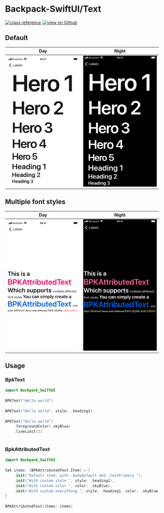 #  Backpack-SwiftUI/Text

[![class reference](https://img.shields.io/badge/Class%20reference-iOS-blue)](https://backpack.github.io/ios/versions/latest/swiftui/Structs/BPKText.html)
[![view on Github](https://img.shields.io/badge/Source%20code-GitHub-lightgrey)](https://github.com/Skyscanner/backpack-ios/tree/main/Backpack-SwiftUI/Text)

## Default

| Day | Night |
| --- | --- |
| ![iPhone 8 simulator](https://raw.githubusercontent.com/Skyscanner/backpack-ios/main/screenshots/iPhone%208-swiftui_text___default_lm.png) |![iPhone 8 simulator - dark mode](https://raw.githubusercontent.com/Skyscanner/backpack-ios/main/screenshots/iPhone%208-swiftui_text___default_dm.png) |

## Multiple font styles

| Day | Night |
| --- | --- |
| ![iPhone 8 simulator](https://raw.githubusercontent.com/Skyscanner/backpack-ios/main/screenshots/iPhone%208-swiftui_text___multiple-font-styles_lm.png) |![iPhone 8 simulator - dark mode](https://raw.githubusercontent.com/Skyscanner/backpack-ios/main/screenshots/iPhone%208-swiftui_text___multiple-font-styles_dm.png) |

## Usage

### BpkText

```swift
import Backpack_SwiftUI

BPKText("Hello world")

BPKText("Hello world", style: .heading1)

BPKText("Hello world")
    .foregroundColor(.skyBlue)
    .lineLimit(2)
    
```

### BpkAttributedText

```swift
import Backpack_SwiftUI

let items: [BPKAttributedText.Item] = [
    .init("Default item, with .bodyDefault and .textPrimary "),
    .init("With custom style ", style: .heading1),
    .init("With custom color ", color: .skyBlue),
    .init("With custom everything ", style: .heading1, color: .skyBlue)
]

BPKAttributedText(items: items)
    
```

